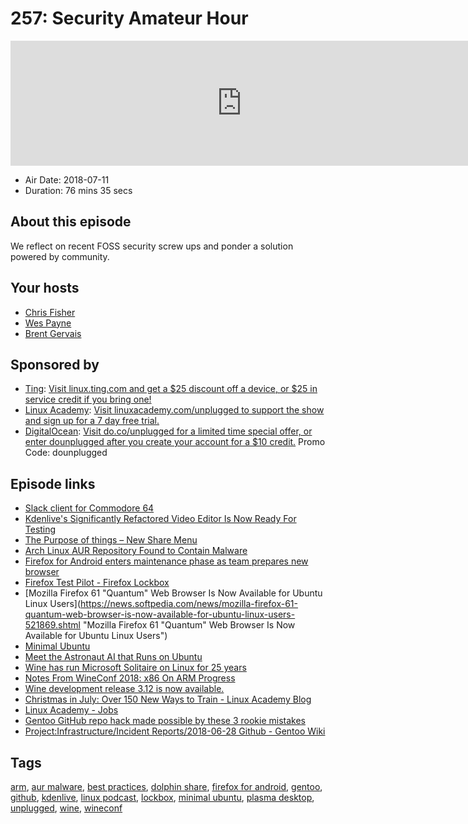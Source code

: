 # 257: Security Amateur Hour

<iframe src="https://player.fireside.fm/v2/RUkczH-V+sPdu496Q?theme=dark" width="740" height="200" frameborder="0" scrolling="no"></iframe>

* Air Date: 2018-07-11
* Duration: 76 mins 35 secs

## About this episode

We reflect on recent FOSS security screw ups and ponder a solution powered by community. 

## Your hosts
* [Chris Fisher](https://linuxunplugged.com/hosts/chrislas)
* [Wes Payne](https://linuxunplugged.com/hosts/wes)
* [Brent Gervais](https://linuxunplugged.com/hosts/brent)

## Sponsored by

  * [Ting](http://linux.ting.com): [Visit linux.ting.com and get a $25 discount off a device, or $25 in service credit if you bring one!](http://linux.ting.com)
  * [Linux Academy](http://linuxacademy.com/unplugged): [Visit linuxacademy.com/unplugged to support the show and sign up for a 7 day free trial.](http://linuxacademy.com/unplugged)
  * [DigitalOcean](https://do.co/unplugged): [Visit do.co/unplugged for a limited time special offer, or enter dounplugged after you create your account for a $10 credit.](https://do.co/unplugged) Promo Code: dounplugged



## Episode links

  * [Slack client for Commodore 64](http://1amstudios.com/2016/11/27/c64-slack-client/ "Slack client for Commodore 64")
  * [Kdenlive's Significantly Refactored Video Editor Is Now Ready For Testing](https://www.phoronix.com/scan.php?page=news_item&px=Kdenlive-2018-Refactoring-Test "Kdenlive's Significantly Refactored Video Editor Is Now Ready For Testing")
  * [The Purpose of things – New Share Menu](https://nicolasfella.wordpress.com/2018/07/08/the-purpose-of-things/ "The Purpose of things – New Share Menu")
  * [Arch Linux AUR Repository Found to Contain Malware](https://sensorstechforum.com/arch-linux-aur-repository-found-contain-malware/ "Arch Linux AUR Repository Found to Contain Malware")
  * [Firefox for Android enters maintenance phase as team prepares new browser](https://www.xda-developers.com/firefox-android-maintenance-new-browser/ "Firefox for Android enters maintenance phase as team prepares new browser")
  * [Firefox Test Pilot - Firefox Lockbox](https://testpilot.firefox.com/experiments/firefox-lockbox/ "Firefox Test Pilot - Firefox Lockbox")
  * [Mozilla Firefox 61 "Quantum" Web Browser Is Now Available for Ubuntu Linux Users](https://news.softpedia.com/news/mozilla-firefox-61-quantum-web-browser-is-now-available-for-ubuntu-linux-users-521869.shtml "Mozilla Firefox 61 "Quantum" Web Browser Is Now Available for Ubuntu Linux Users")
  * [Minimal Ubuntu](https://blog.ubuntu.com/2018/07/09/minimal-ubuntu-released "Minimal Ubuntu")
  * [Meet the Astronaut AI that Runs on Ubuntu](https://www.omgubuntu.co.uk/2018/07/cimon-astronaut-ai-runs-ubuntu "Meet the Astronaut AI that Runs on Ubuntu")
  * [Wine has run Microsoft Solitaire on Linux for 25 years ](https://www.theregister.co.uk/2018/07/04/wine_25_years_of_microsoft_solitaire_on_linux "Wine has run Microsoft Solitaire on Linux for 25 years ")
  * [Notes From WineConf 2018: x86 On ARM Progress](https://www.phoronix.com/scan.php?page=news_item&px=Wine-Conf-2018-Notes "Notes From WineConf 2018: x86 On ARM Progress")
  * [Wine development release 3.12 is now available.](https://www.winehq.org/announce/3.12 "Wine development release 3.12 is now available.")
  * [Christmas in July: Over 150 New Ways to Train - Linux Academy Blog](https://linuxacademy.com/blog/linuxacademy-com/christmas-in-july-over-150-new-ways-to-train/ "Christmas in July: Over 150 New Ways to Train - Linux Academy Blog")
  * [Linux Academy - Jobs](https://linuxacademy.workable.com/ "Linux Academy - Jobs")
  * [Gentoo GitHub repo hack made possible by these 3 rookie mistakes](http://www.theregister.co.uk/2018/07/05/gentoo_github_hack_weak_password_no_2fa/ "Gentoo GitHub repo hack made possible by these 3 rookie mistakes")
  * [Project:Infrastructure/Incident Reports/2018-06-28 Github - Gentoo Wiki](https://wiki.gentoo.org/wiki/Project:Infrastructure/Incident_Reports/2018-06-28_Github "Project:Infrastructure/Incident Reports/2018-06-28 Github - Gentoo Wiki")



## Tags

[arm](https://linuxunplugged.com/tags/arm), [aur malware](https://linuxunplugged.com/tags/aur%20malware), [best practices](https://linuxunplugged.com/tags/best%20practices), [dolphin share](https://linuxunplugged.com/tags/dolphin%20share), [firefox for android](https://linuxunplugged.com/tags/firefox%20for%20android), [gentoo](https://linuxunplugged.com/tags/gentoo), [github](https://linuxunplugged.com/tags/github), [kdenlive](https://linuxunplugged.com/tags/kdenlive), [linux podcast](https://linuxunplugged.com/tags/linux%20podcast), [lockbox](https://linuxunplugged.com/tags/lockbox), [minimal ubuntu](https://linuxunplugged.com/tags/minimal%20ubuntu), [plasma desktop](https://linuxunplugged.com/tags/plasma%20desktop), [unplugged](https://linuxunplugged.com/tags/unplugged), [wine](https://linuxunplugged.com/tags/wine), [wineconf](https://linuxunplugged.com/tags/wineconf)